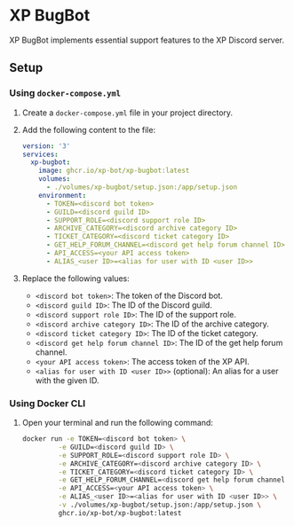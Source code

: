 # XP BugBot

XP BugBot implements essential support features to the XP Discord server.

## Setup

### Using `docker-compose.yml`

1. Create a `docker-compose.yml` file in your project directory.
2. Add the following content to the file:

   ```yaml
   version: '3'
   services:
     xp-bugbot:
       image: ghcr.io/xp-bot/xp-bugbot:latest
       volumes:
         - ./volumes/xp-bugbot/setup.json:/app/setup.json
       environment:
         - TOKEN=<discord bot token>
         - GUILD=<discord guild ID>
         - SUPPORT_ROLE=<discord support role ID>
         - ARCHIVE_CATEGORY=<discord archive category ID>
         - TICKET_CATEGORY=<discord ticket category ID>
         - GET_HELP_FORUM_CHANNEL=<discord get help forum channel ID>
         - API_ACCESS=<your API access token>
         - ALIAS_<user ID>=<alias for user with ID <user ID>>
   ```

3. Replace the following values:

   - `<discord bot token>`: The token of the Discord bot.
   - `<discord guild ID>`: The ID of the Discord guild.
   - `<discord support role ID>`: The ID of the support role.
   - `<discord archive category ID>`: The ID of the archive category.
   - `<discord ticket category ID>`: The ID of the ticket category.
   - `<discord get help forum channel ID>`: The ID of the get help forum channel.
   - `<your API access token>`: The access token of the XP API.
   - `<alias for user with ID <user ID>>` (optional): An alias for a user with the given ID.

### Using Docker CLI

1. Open your terminal and run the following command:

   ```bash
   docker run -e TOKEN=<discord bot token> \
            -e GUILD=<discord guild ID> \
            -e SUPPORT_ROLE=<discord support role ID> \
            -e ARCHIVE_CATEGORY=<discord archive category ID> \
            -e TICKET_CATEGORY=<discord ticket category ID> \
            -e GET_HELP_FORUM_CHANNEL=<discord get help forum channel ID> \
            -e API_ACCESS=<your API access token> \
            -e ALIAS_<user ID>=<alias for user with ID <user ID>> \
            -v ./volumes/xp-bugbot/setup.json:/app/setup.json \
            ghcr.io/xp-bot/xp-bugbot:latest
   ```
